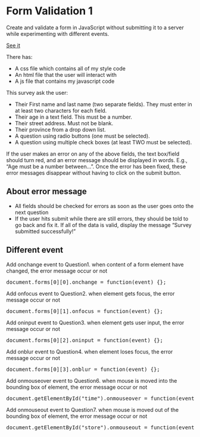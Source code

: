 # Form Validation 1
<p>Create and validate a form in JavaScript without submitting it to a server while experimenting with different events.</p>
<p><a href="http://lianxiao.dev.fast.sheridanc.on.ca/portfolio/FormValidation1/index.html">See it</a></p>
There has:
<ul>
  <li>A css file which contains all of my style code</li>
  <li>An html file that the user will interact with</li>
  <li>A js file that contains my javascript code</li>
</ul>

<p>This survey ask the user:</p>
<ul>
    <li>Their First name and last name (two separate fields). They must enter in at least two characters for each field.</li>
    <li>Their age in a text field. This must be a number.</li>
    <li>Their street address. Must not be blank.</li>
    <li>Their province from a drop down list.</li>
    <li>A question using radio buttons (one must be selected).</li>
    <li>A question using multiple check boxes (at least TWO must be selected).</li>
</ul>
<p>If the user makes an error on any of the above fields, the text box/field should turn red, and an error message should be displayed in words. E.g., “Age must be a number between…”. Once the error has been fixed, these error messages disappear without having to click on the submit button.</p>
<h2>About error message</h2>
<ul>
    <li>All fields should be checked for errors as soon as the user goes onto the next question</li>
    <li>If the user hits submit while there are still errors, they should be told to go back and fix it. If all of the data is valid, display the message “Survey submitted successfully!”</li>
</ul>
<h2>Different event</h2>
<p>Add onchange event to Question1. when content of a form element have changed, the error message occur or not</p>
<pre>
document.forms[0][0].onchange = function(event) {};
</pre>
<P>Add onfocus event to Question2. when element gets focus, the error message occur or not</P>
<pre>
document.forms[0][1].onfocus = function(event) {};
</pre>
<P>Add oninput event to Question3. when element gets user input, the error message occur or not</P>
<pre>
document.forms[0][2].oninput = function(event) {};
</pre>
<P>Add onblur event to Question4. when element loses focus, the error message occur or not</P>
<pre>
document.forms[0][3].onblur = function(event) {};
</pre>
<P>Add onmouseover event to Question6. when mouse is moved into the bounding box of element, the error message occur or not</P>
<pre>
document.getElementById("time").onmouseover = function(event){};
</pre>
<P>Add onmouseout event to Question7. when mouse is moved out of the bounding box of element, the error message occur or not</P>
<pre>
document.getElementById("store").onmouseout = function(event) {};
</pre>
